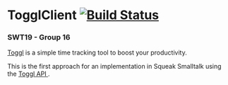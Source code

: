 # TogglClient [![Build Status][travis_badge]][travis_url]
### SWT19 - Group 16
	
[Toggl](https://toggl.com/) is a simple time tracking tool to boost your productivity.
	
	
This is the first approach for an implementation in Squeak Smalltalk using the [Toggl API ](https://github.com/toggl/toggl_api_docs).

<!-- References -->
[travis_badge]: https://travis-ci.org/hpi-swa-teaching/TogglClient.svg?branch=master
[travis_url]: https://travis-ci.org/hpi-swa-teaching/TogglClient

